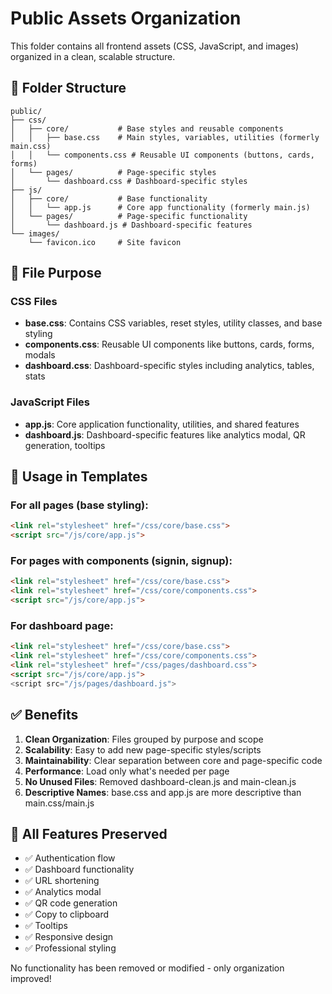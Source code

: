 # Public Assets Organization

This folder contains all frontend assets (CSS, JavaScript, and images) organized in a clean, scalable structure.

## 📁 Folder Structure

```
public/
├── css/
│   ├── core/           # Base styles and reusable components
│   │   ├── base.css    # Main styles, variables, utilities (formerly main.css)
│   │   └── components.css # Reusable UI components (buttons, cards, forms)
│   └── pages/          # Page-specific styles
│       └── dashboard.css # Dashboard-specific styles
├── js/
│   ├── core/           # Base functionality
│   │   └── app.js      # Core app functionality (formerly main.js)
│   └── pages/          # Page-specific functionality
│       └── dashboard.js # Dashboard-specific features
└── images/
    └── favicon.ico     # Site favicon
```

## 🎯 File Purpose

### CSS Files

- **base.css**: Contains CSS variables, reset styles, utility classes, and base styling
- **components.css**: Reusable UI components like buttons, cards, forms, modals
- **dashboard.css**: Dashboard-specific styles including analytics, tables, stats

### JavaScript Files

- **app.js**: Core application functionality, utilities, and shared features
- **dashboard.js**: Dashboard-specific features like analytics modal, QR generation, tooltips

## 📝 Usage in Templates

### For all pages (base styling):

```html
<link rel="stylesheet" href="/css/core/base.css">
<script src="/js/core/app.js">
```

### For pages with components (signin, signup):

```html
<link rel="stylesheet" href="/css/core/base.css">
<link rel="stylesheet" href="/css/core/components.css">
<script src="/js/core/app.js">
```

### For dashboard page:

```html
<link rel="stylesheet" href="/css/core/base.css">
<link rel="stylesheet" href="/css/core/components.css">
<link rel="stylesheet" href="/css/pages/dashboard.css">
<script src="/js/core/app.js">
<script src="/js/pages/dashboard.js">
```

## ✅ Benefits

1. **Clean Organization**: Files grouped by purpose and scope
2. **Scalability**: Easy to add new page-specific styles/scripts
3. **Maintainability**: Clear separation between core and page-specific code
4. **Performance**: Load only what's needed per page
5. **No Unused Files**: Removed dashboard-clean.js and main-clean.js
6. **Descriptive Names**: base.css and app.js are more descriptive than main.css/main.js

## 🚀 All Features Preserved

- ✅ Authentication flow
- ✅ Dashboard functionality
- ✅ URL shortening
- ✅ Analytics modal
- ✅ QR code generation
- ✅ Copy to clipboard
- ✅ Tooltips
- ✅ Responsive design
- ✅ Professional styling

No functionality has been removed or modified - only organization improved!
